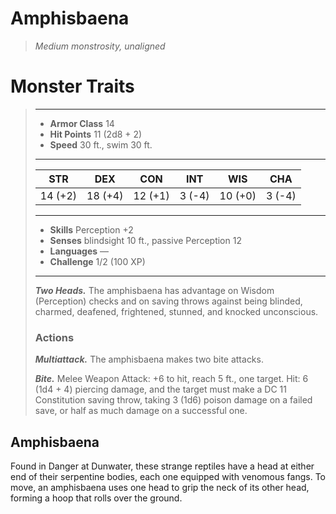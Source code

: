 # Amphisbaena
>*Medium monstrosity, unaligned*
# Monster Traits
>___
>- **Armor Class** 14
>- **Hit Points** 11 (2d8 + 2)
>- **Speed** 30 ft., swim 30 ft.
>___
>|STR|DEX|CON|INT|WIS|CHA|
>|:---:|:---:|:---:|:---:|:---:|:---:|
>|14 (+2)|18 (+4)|12 (+1)|3 (-4)|10 (+0)|3 (-4)|
>___
>- **Skills** Perception +2
>- **Senses** blindsight 10 ft., passive Perception 12
>- **Languages** —
>- **Challenge** 1/2 (100 XP)
>___
>***Two Heads.*** The amphisbaena has advantage on Wisdom (Perception) checks and on saving throws against being blinded, charmed, deafened, frightened, stunned, and knocked unconscious.  
>
>### Actions
>***Multiattack.*** The amphisbaena makes two bite attacks.  
>
>***Bite.*** Melee Weapon Attack: +6 to hit, reach 5 ft., one target. Hit: 6 (1d4 + 4) piercing damage, and the target must make a DC 11 Constitution saving throw, taking 3 (1d6) poison damage on a failed save, or half as much damage on a successful one.
## Amphisbaena
Found in Danger at Dunwater, these strange reptiles have a head at either end of their serpentine bodies, each one equipped with venomous fangs. To move, an amphisbaena uses one head to grip the neck of its other head, forming a hoop that rolls over the ground.